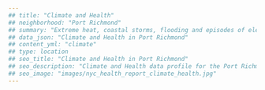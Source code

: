 ```yaml
---
## title: "Climate and Health"
## neighborhood: "Port Richmond"
## summary: "Extreme heat, coastal storms, flooding and episodes of elevated ozone are climate-related hazards that may increase with climate change and have important public health impacts in New York City. Extreme weather can cause power outages, which also threaten public health. This report provides neighborhood indicators of climate-related hazards, vulnerability and health impacts."
## data_json: "Climate and Health in Port Richmond"
## content_yml: "climate"
## type: location
## seo_title: "Climate and Health in Port Richmond"
## seo_description: "Climate and Health data profile for the Port Richmond neighborhood of NYC."
## seo_image: "images/nyc_health_report_climate_health.jpg"
---
```

